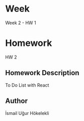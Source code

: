# Week
Week 2 - HW 1

# Homework 
HW 2

## Homework Description

To Do List with React


## Author

İsmail Uğur Hökelekli
